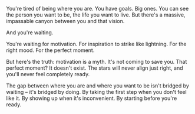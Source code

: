 You're tired of being where you are. You have goals. Big ones. You can see the person you want to be, the life you want to live. But there's a massive, impassable canyon between you and that vision.

And you're waiting.

You're waiting for motivation. For inspiration to strike like lightning. For the right mood. For the perfect moment.

But here's the truth: motivation is a myth. It's not coming to save you. That perfect moment? It doesn't exist. The stars will never align just right, and you'll never feel completely ready.

The gap between where you are and where you want to be isn't bridged by waiting – it's bridged by doing. By taking the first step when you don't feel like it. By showing up when it's inconvenient. By starting before you're ready.
